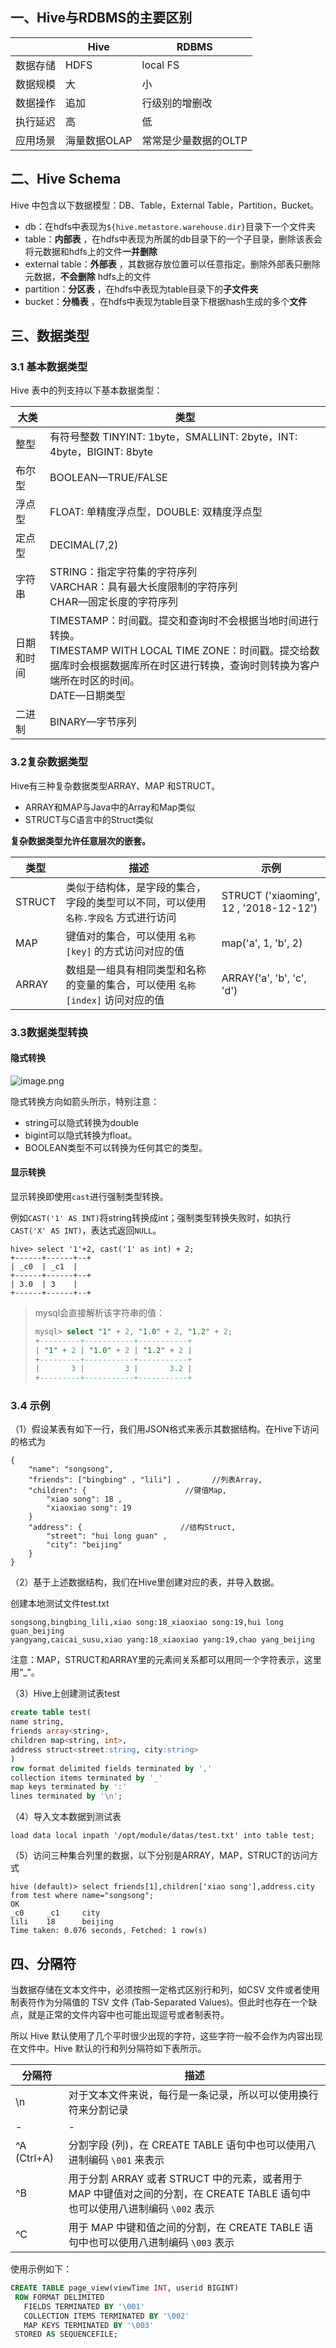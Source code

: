 ## 一、Hive与RDBMS的主要区别

| <br />         | Hive         | RDBMS                |
| -------- | ------------ | -------------------- |
| 数据存储 | HDFS         | local FS             |
| 数据规模 | 大           | 小                   |
| 数据操作 | 追加         | 行级别的增删改       |
| 执行延迟 | 高           | 低                   |
| 应用场景 | 海量数据OLAP | 常常是少量数据的OLTP |

## 二、Hive Schema

Hive 中包含以下数据模型：DB、Table，External Table，Partition，Bucket。

* db：在hdfs中表现为`${hive.metastore.warehouse.dir}`目录下一个文件夹
* table：**内部表** ，在hdfs中表现为所属的db目录下的一个子目录，删除该表会将元数据和hdfs上的文件**一并删除**
* external table：**外部表** ，其数据存放位置可以任意指定。删除外部表只删除元数据，**不会删除** hdfs上的文件
* partition：**分区表** ，在hdfs中表现为table目录下的**子文件夹**
* bucket：**分桶表** ，在hdfs中表现为table目录下根据hash生成的多个**文件**

## 三、数据类型

### 3.1 基本数据类型

Hive 表中的列支持以下基本数据类型：

| 大类       | 类型                                                                                                                                                                                            |
| ---------- | ----------------------------------------------------------------------------------------------------------------------------------------------------------------------------------------------- |
| 整型       | 有符号整数 TINYINT: 1byte，SMALLINT: 2byte，INT: 4byte，BIGINT: 8byte<br />                                                                                                                           |
| 布尔型     | BOOLEAN—TRUE/FALSE                                                                                                                                                                             |
| 浮点型     | FLOAT: 单精度浮点型，DOUBLE: 双精度浮点型<br />                                                                                                                                                       |
| 定点型     | DECIMAL(7,2)                                                                                                                                                                                    |
| 字符串     | STRING：指定字符集的字符序列<br />VARCHAR：具有最大长度限制的字符序列<br />CHAR—固定长度的字符序列<br />                                                                                                         |
| 日期和时间 | TIMESTAMP：时间戳。提交和查询时不会根据当地时间进行转换。<br />TIMESTAMP WITH LOCAL TIME ZONE：时间戳。提交给数据库时会根据数据库所在时区进行转换，查询时则转换为客户端所在时区的时间。<br />DATE—日期类型 |
| 二进制     | BINARY—字节序列                                                                                                                                                                                |

### 3.2复杂数据类型

Hive有三种复杂数据类型ARRAY、MAP 和STRUCT。

* ARRAY和MAP与Java中的Array和Map类似
* STRUCT与C语言中的Struct类似

**复杂数据类型允许任意层次的嵌套。**

| 类型   | 描述                                                                                | 示例                                   |
| ------ | ----------------------------------------------------------------------------------- | -------------------------------------- |
| STRUCT | 类似于结构体，是字段的集合，字段的类型可以不同，可以使用 `名称.字段名` 方式进行访问 | STRUCT ('xiaoming', 12 , '2018-12-12') |
| MAP    | 键值对的集合，可以使用 `名称[key]` 的方式访问对应的值                               | map('a', 1, 'b', 2)                    |
| ARRAY  | 数组是一组具有相同类型和名称的变量的集合，可以使用 `名称[index]` 访问对应的值       | ARRAY('a', 'b', 'c', 'd')              |

### 3.3数据类型转换

#### 隐式转换

![image.png](assets/image-20210702004056-iszbhdj.png)

隐式转换方向如箭头所示，特别注意：

* string可以隐式转换为double
* bigint可以隐式转换为float。
* BOOLEAN类型不可以转换为任何其它的类型。

#### 显示转换

显示转换即使用`cast`进行强制类型转换。

例如`CAST('1' AS INT)`将string转换成int；强制类型转换失败时，如执行`CAST('X' AS INT)`，表达式返回`NULL`。

```
hive> select '1'+2, cast('1' as int) + 2;
+------+------+--+
| _c0  | _c1  |
+------+------+--+
| 3.0  | 3    |
+------+------+--+
```

> mysql会直接解析该字符串的值：
>
> ```sql
> mysql> select "1" + 2, "1.0" + 2, "1.2" + 2;
> +---------+-----------+-----------+
> | "1" + 2 | "1.0" + 2 | "1.2" + 2 |
> +---------+-----------+-----------+
> |       3 |         3 |       3.2 |
> +---------+-----------+-----------+
> ```
>

### 3.4 示例

（1）假设某表有如下一行，我们用JSON格式来表示其数据结构。在Hive下访问的格式为

```
{
    "name": "songsong",
    "friends": ["bingbing" , "lili"] ,       //列表Array, 
    "children": {                      //键值Map,
        "xiao song": 18 ,
        "xiaoxiao song": 19
    }
    "address": {                      //结构Struct,
        "street": "hui long guan" ,
        "city": "beijing" 
    }
}
```

（2）基于上述数据结构，我们在Hive里创建对应的表，并导入数据。

创建本地测试文件test.txt

```
songsong,bingbing_lili,xiao song:18_xiaoxiao song:19,hui long guan_beijing
yangyang,caicai_susu,xiao yang:18_xiaoxiao yang:19,chao yang_beijing
```

注意：MAP，STRUCT和ARRAY里的元素间关系都可以用同一个字符表示，这里用“_”。

（3）Hive上创建测试表test

```sql
create table test(
name string,
friends array<string>,
children map<string, int>,
address struct<street:string, city:string>
)
row format delimited fields terminated by ','
collection items terminated by '_'
map keys terminated by ':'
lines terminated by '\n';
```

（4）导入文本数据到测试表

```
load data local inpath '/opt/module/datas/test.txt' into table test;
```

（5）访问三种集合列里的数据，以下分别是ARRAY，MAP，STRUCT的访问方式

```
hive (default)> select friends[1],children['xiao song'],address.city from test where name="songsong";
OK
_c0     _c1     city
lili    18      beijing
Time taken: 0.076 seconds, Fetched: 1 row(s)
```

## 四、分隔符

当数据存储在文本文件中，必须按照一定格式区别行和列，如CSV 文件或者使用制表符作为分隔值的 TSV 文件 (Tab-Separated Values)。但此时也存在一个缺点，就是正常的文件内容中也可能出现逗号或者制表符。

所以 Hive 默认使用了几个平时很少出现的字符，这些字符一般不会作为内容出现在文件中。Hive 默认的行和列分隔符如下表所示。

| 分隔符      | 描述                                                                                                                         |
| ----------- | ---------------------------------------------------------------------------------------------------------------------------- |
| \n          | 对于文本文件来说，每行是一条记录，所以可以使用换行符来分割记录                                                               |
| -           | -                                                                                                                            |
| ^A (Ctrl+A) | 分割字段 (列)，在 CREATE TABLE 语句中也可以使用八进制编码 `\001` 来表示                                                      |
| ^B          | 用于分割 ARRAY 或者 STRUCT 中的元素，或者用于 MAP 中键值对之间的分割，在 CREATE TABLE 语句中也可以使用八进制编码 `\002` 表示 |
| ^C          | 用于 MAP 中键和值之间的分割，在 CREATE TABLE 语句中也可以使用八进制编码 `\003` 表示                                          |

使用示例如下：

```sql
CREATE TABLE page_view(viewTime INT, userid BIGINT)
 ROW FORMAT DELIMITED
   FIELDS TERMINATED BY '\001'
   COLLECTION ITEMS TERMINATED BY '\002'
   MAP KEYS TERMINATED BY '\003'
 STORED AS SEQUENCEFILE;
```